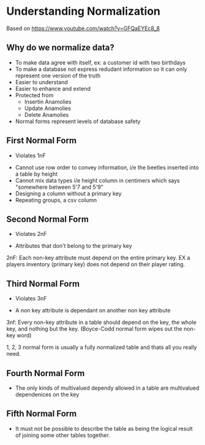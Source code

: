 # Understanding Normalization

Based on https://www.youtube.com/watch?v=GFQaEYEc8_8

## Why do we normalize data?
* To make data agree with itself, ex: a customer id with two birthdays
* To make a database not express redudant information so it can only represent one version of the truth
* Easier to understand
* Easier to enhance and extend
* Protected from
	- Insertin Anamolies
	- Update Anamolies
	- Delete Anamolies
* Normal forms represent levels of database safety

## First Normal Form
* Violates 1nF
 - Cannot use row order to convey information, i/e the beetles inserted into a table by height
 - Cannot mix data types i/e height column in centimers which says "somewhere between 5'7 and 5'9"
 - Designing a column without a primary key
 - Repeating groups, a csv column

## Second Normal Form
* Violates 2nF
 - Attributes that don't belong to the primary key

2nF: Each non-key attribute must depend on the entire primary key. EX a players
inventory (primary key) does not depend on their player rating.

## Third Normal Form
* Violates 3nF
 - A non key attribute is dependant on another non key attribute

3nf: Every non-key attribute in a table should depend on the key, the whole key, and nothing but 
the key. (Boyce-Codd normal form wipes out the non-key word)

1, 2, 3 normal form is usually a fully normalized table and thats all you really need.

## Fourth Normal Form
* The only kinds of multivalued dependy allowed in a table are multivalued dependenices on the key

## Fifth Normal Form
* It must not be possible to describe the table as being the logical result of joining some other tables together.

